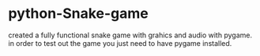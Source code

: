 # python-Snake-game
created a fully functional snake game with grahics and audio with pygame. in order to test out the game you just need to have pygame installed.
